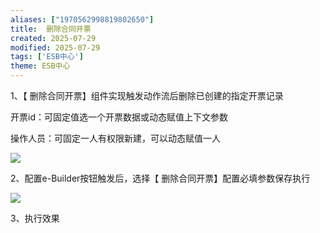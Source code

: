 ```yaml
---
aliases: ["1970562998819802650"]
title:  删除合同开票
created: 2025-07-29
modified: 2025-07-29
tags: ['ESB中心']
theme: ESB中心
---
```


1、【 删除合同开票】组件实现触发动作流后删除已创建的指定开票记录

开票id：可固定值选一个开票数据或动态赋值上下文参数

操作人员：可固定一人有权限新建，可以动态赋值一人

![](https://myhelpdoc.oss-cn-heyuan.aliyuncs.com/mdimages/8051cc9d27faf28a18e2704859637583.jpg)

2、配置e-Builder按钮触发后，选择【 删除合同开票】配置必填参数保存执行

![](https://myhelpdoc.oss-cn-heyuan.aliyuncs.com/mdimages/b5df7a36bbab2eff0701bc0aa316e1dc.jpg)

3、执行效果

